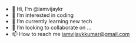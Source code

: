 - 👋 Hi, I’m @iamvijaykr
- 👀 I’m interested in coding
- 🌱 I’m currently learning new tech
- 💞️ I’m looking to collaborate on ...
- 📫 How to reach me iamvijaykkumar@gmail.com

<!---
iamvijaykr/iamvijaykr is a ✨ special ✨ repository because its `README.md` (this file) appears on your GitHub profile.
You can click the Preview link to take a look at your changes.
--->
